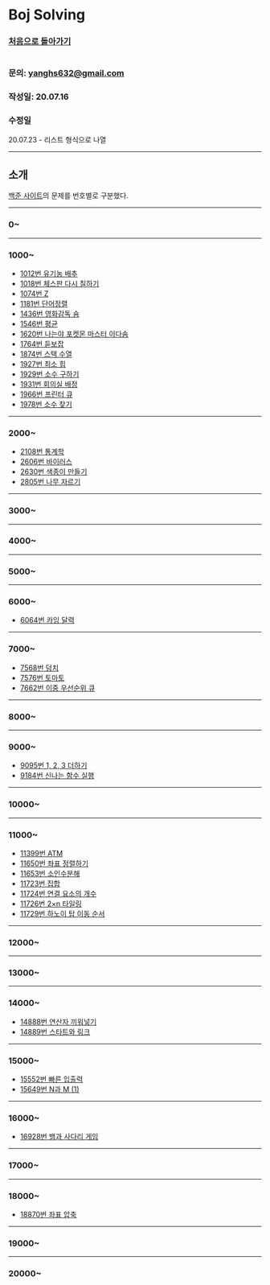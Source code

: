 # Boj Solving

### [처음으로 돌아가기](/README.md)
#
### 문의: yanghs632@gmail.com
### 작성일: 20.07.16
### 수정일
20.07.23 - 리스트 형식으로 나열


---
## 소개
[백준 사이트](https://www.acmicpc.net/ "백준")의 문제를 번호별로 구분했다.

---

### 0~

---
### 1000~

- [1012번 유기농 배추](1012번%20유기농%20배추.md "1012번 유기농 배추")
- [1018번 체스판 다시 칠하기](1018번%20체스판%20다시%20칠하기.md "1018번 체스판 다시 칠하기")
- [1074번 Z](1074번%20Z.md "1074번 Z")
- [1181번 단어정렬](1181번%20단어정렬.md "1181번 단어정렬")
- [1436번 영화감독 숌](1436번%20영화감독%20숌.md "1436번 영화감독 숌")
- [1546번 평균](1546번%20평균.md "1546번 평균")
- [1620번 나는야 포켓몬 마스터 이다솜](1620번%20나는야%20포켓몬%20마스터%20이다솜.md "1620번 나는야 포켓몬 마스터 이다솜")
- [1764번 듣보잡](1764번%20듣보잡.md "1764번 듣보잡")
- [1874번 스택 수열](1874번%20스택%20수열.md "1874번 스택 수열")
- [1927번 최소 힙](1927번%20최소%20힙.md "1927번 최소 힙")
- [1929번 소수 구하기](1929번%20소수%20구하기.md "1929번 소수 구하기")
- [1931번 회의실 배정](1931번%20회의실%20배정.md "1931번 회의실 배정")
- [1966번 프린터 큐](1966번%20프린터%20큐.md "1966번 프린터 큐")
- [1978번 소수 찾기](1978번%20소수%20찾기.md "1978번 소수 찾기") 

---
### 2000~

- [2108번 통계학](2108번%20통계학.md "2018번 통계학")
- [2606번 바이러스](2606번%20바이러스.md "2606번 바이러스")
- [2630번 색종이 만들기](2630번%20색종이%20만들기.md "2630번 색종이 만들기")
- [2805번 나무 자르기](2805번%20나무%20자르기.md "2805번 나무 자르기")
  
---
### 3000~

---
### 4000~

---
### 5000~

---
### 6000~
- [6064번 카잉 달력](6064번%20카잉%20달력.md "6064번 카잉 달력")

---
### 7000~
- [7568번 덩치](7568번%20덩치.md "7568번 덩치") 
- [7576번 토마토](7576번%20토마토.md "7576번 토마토")
- [7662번 이중 우선순위 큐](7662번%20이중%20우선순위%20큐.md "7662번 이중 우선순위 큐")

---
### 8000~

---
### 9000~
- [9095번 1, 2, 3 더하기](9095번%201,%202,%203%20더하기.md "9095번 1, 2, 3 더하기")
- [9184번 신나는 함수 실행](9184번%20신나는%20함수%20실행.md "9184번 신나는 함수 실행")

---
### 10000~

---
### 11000~
- [11399번 ATM](11399번%20ATM.md "11399번 ATM")
- [11650번 좌표 정렬하기](11650번%20좌표%20정렬하기.md "11650번 좌표 정렬하기")
- [11653번 소인수분해](11653번%20소인수분해.md "11653번 소인수분해")
- [11723번 집합](11723번%20집합.md "11723번 집합")
- [11724번 연결 요소의 개수](11724번%20연결%20요소의%20개수.md "11724번 연결 요소의 개수")
- [11726번 2×n 타일링](11726번%202×n%20타일링.md "11726번 2×n 타일링")
- [11729번 하노이 탑 이동 순서](11729번%20하노이%20탑%20이동%20순서.md "11729번 하노이 탑 이동 순서")

---
### 12000~

---
### 13000~

---
### 14000~
- [14888번 연산자 끼워넣기](14888번%20연산자%20끼워넣기.md "14888번 연산자 끼워넣기")
- [14889번 스타트와 링크](14889번%20스타트와%20링크.md "14889번 스타트와 링크")

---
### 15000~

- [15552번 빠른 입출력](15552번%20빠른%20입출력.md "15552번 빠른 입출력")
- [15649번 N과 M (1)](15649번%20N과%20M%20(1).md "15649번 N과 M")

---
### 16000~
- [16928번 뱀과 사다리 게임](16928번%20뱀과%20사다리%20게임.md "16928번 뱀과 사다리 게임")

---
### 17000~


---
### 18000~
- [18870번 좌표 압축](18870번%20좌표%20압축.md "18870번 좌표 압축")

---
### 19000~

---
### 20000~

